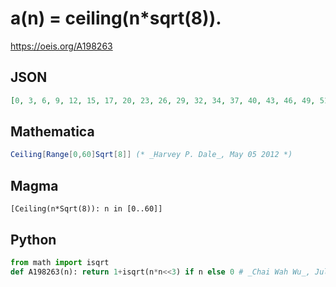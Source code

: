 # a\(n\) \= ceiling\(n\*sqrt\(8\)\)\.
https://oeis.org/A198263
## JSON
```JSON
[0, 3, 6, 9, 12, 15, 17, 20, 23, 26, 29, 32, 34, 37, 40, 43, 46, 49, 51, 54, 57, 60, 63, 66, 68, 71, 74, 77, 80, 83, 85, 88, 91, 94, 97, 99, 102, 105, 108, 111, 114, 116, 119, 122, 125, 128, 131, 133, 136, 139, 142, 145, 148, 150, 153, 156, 159]
```
## Mathematica
```Mathematica
Ceiling[Range[0,60]Sqrt[8]] (* _Harvey P. Dale_, May 05 2012 *)
```
## Magma
```Magma
[Ceiling(n*Sqrt(8)): n in [0..60]]
```
## Python
```Python
from math import isqrt
def A198263(n): return 1+isqrt(n*n<<3) if n else 0 # _Chai Wah Wu_, Jul 29 2022
```
